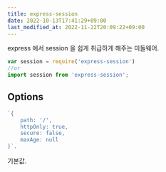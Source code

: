 ```yaml
---
title: express-session
date: 2022-10-13T17:41:29+09:00
last_modified_at: 2022-11-22T20:09:22+09:00
---
```

express 에서 session 을 쉽게 취급하게 해주는 미들웨어.

```js
var session = require('express-session')
//or
import session from 'express-session';
```

## Options

```js
`{ 
	path: '/',
	httpOnly: true, 
	secure: false, 
	maxAge: null 
}`.
```

기본값.

